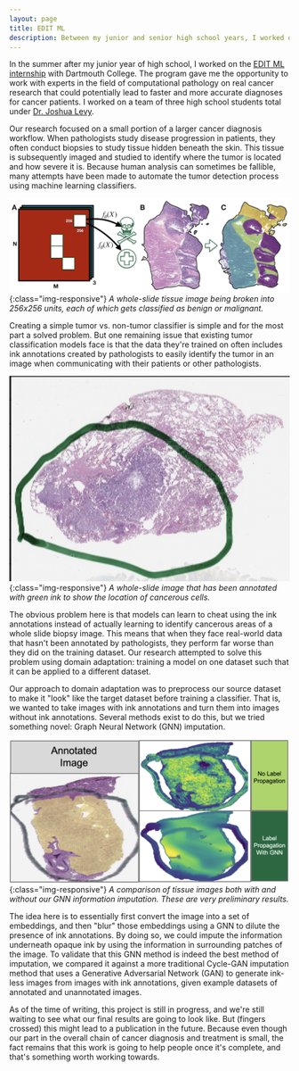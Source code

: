 ```yaml
---
layout: page
title: EDIT ML
description: Between my junior and senior high school years, I worked on a small team to conduct novel research into image unmasking at Dartmouth’s EDIT ML internship.
---
```


In the summer after my junior year of high school, I worked on the [EDIT ML internship](https://www.dartmouth-hitchcock.org/pathology/research#edit) with Dartmouth College. The program gave me the opportunity to work with experts in the field of computational pathology on real cancer research that could potentially lead to faster and more accurate diagnoses for cancer patients. I worked on a team of three high school students total under [Dr. Joshua Levy](https://geiselmed.dartmouth.edu/epidemiology/profile/joshua-levy-phd/).

Our research focused on a small portion of a larger cancer diagnosis workflow. When pathologists study disease progression in patients, they often conduct biopsies to study tissue hidden beneath the skin. This tissue is subsequently imaged and studied to identify where the tumor is located and how severe it is. Because human analysis can sometimes be fallible, many attempts have been made to automate the tumor detection process using machine learning classifiers.

![](/assets/edit-assets/2022-07-18-22-32-01-image.png){:class="img-responsive"}
*A whole-slide tissue image being broken into 256x256 units, each of which gets classified as benign or malignant.*

Creating a simple tumor vs. non-tumor classifier is simple and for the most part a solved problem. But one remaining issue that existing tumor classification models face is that the data they're trained on often includes ink annotations created by pathologists to easily identify the tumor in an image when communicating with their patients or other pathologists.

![](/assets/edit-assets/2022-07-18-22-45-14-image.png){:class="img-responsive"}
*A whole-slide image that has been annotated with green ink to show the location of cancerous cells.*

The obvious problem here is that models can learn to cheat using the ink annotations instead of actually learning to identify cancerous areas of a whole slide biopsy image. This means that when they face real-world data that hasn't been annotated by pathologists, they perform far worse than they did on the training dataset. Our research attempted to solve this problem using domain adaptation: training a model on one dataset such that it can be applied to a different dataset.

Our approach to domain adaptation was to preprocess our source dataset to make it "look" like the target dataset before training a classifier. That is, we wanted to take images with ink annotations and turn them into images without ink annotations. Several methods exist to do this, but we tried something novel: Graph Neural Network (GNN) imputation.

![](/assets/edit-assets/2022-07-18-23-54-54-image.png){:class="img-responsive"}
*A comparison of tissue images both with and without our GNN information imputation. These are very preliminary results.*

The idea here is to essentially first convert the image into a set of embeddings, and then "blur" those embeddings using a GNN to dilute the presence of ink annotations. By doing so, we could impute the information underneath opaque ink by using the information in surrounding patches of the image. To validate that this GNN method is indeed the best method of imputation, we compared it against a more traditional Cycle-GAN imputation method that uses a Generative Adversarial Network (GAN) to generate ink-less images from images with ink annotations, given example datasets of annotated and unannotated images.

As of the time of writing, this project is still in progress, and we're still waiting to see what our final results are going to look like. But (fingers crossed) this might lead to a publication in the future. Because even though our part in the overall chain of cancer diagnosis and treatment is small, the fact remains that this work is going to help people once it's complete, and that's something worth working towards.
